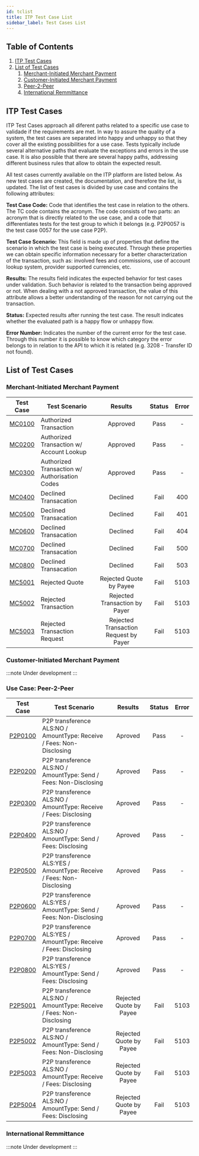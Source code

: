 ```yaml
---
id: tclist
title: ITP Test Case List
sidebar_label: Test Cases List
---
```


## Table of Contents

1. [ITP Test Cases](#what)
2. [List of Test Cases](#tc)
   1. [Merchant-Initiated Merchant Payment](#mimp)
   2. [Customer-Initiated Merchant Payment](#cimp)
   3. [Peer-2-Peer](#p2p)
   4. [International Remmittance](#ir)

## ITP Test Cases <a name="what"></a>

ITP Test Cases approach all diferent paths related to a specific use case to validade if the requirements are met. In way to assure the quality of a system, the test cases are separated into happy and unhappy so that they cover all the existing possibilities for a use case. Tests typically include several alternative paths that evaluate the exceptions and errors in the use case. It is also possible that there are several happy paths, addressing different business rules that allow to obtain the expected result.

All test cases currently available on the ITP platform are listed below. As new test cases are created, the documentation, and therefore the list, is updated. The list of test cases is divided by use case and contains the following attributes:

**Test Case Code:** Code that identifies the test case in relation to the others. The TC code contains the acronym. The code consists of two parts: an acronym that is directly related to the use case, and a code that differentiates tests for the test group to which it belongs (e.g. P2P0057 is the test case 0057 for the use case P2P).

**Test Case Scenario:** This field is made up of properties that define the scenario in which the test case is being executed. Through these properties we can obtain specific information necessary for a better characterization of the transaction, such as: involved fees and commissions, use of account lookup system, provider supported currencies, etc.

**Results:** The results field indicates the expected behavior for test cases under validation. Such behavior is related to the transaction being approved or not. When dealing with a not approved transaction, the value of this attribute allows a better understanding of the reason for not carrying out the transaction.

**Status:** Expected results after running the test case. The result indicates whether the evaluated path is a happy flow or unhappy flow.

**Error Number:** Indicates the number of the current error for the test case. Through this number it is possible to know which category the error belongs to in relation to the API to which it is related (e.g. 3208 - Transfer ID not found).

## List of Test Cases <a name="tc"></a>

### Merchant-Initiated Merchant Payment <a name="mimp"></a>

| Test Case | Test Scenario | Results | Status | Error|
|:----------:|---------------|:-------:|:------:|:----:|
|[MC0100](files/tc/mc/MC0100.yml)|Authorized Transaction|Approved|Pass|-|
|[MC0200](files/tc/mc/MC0200.yml)|Authorized Transaction w/ Account Lookup|Approved|Pass|-|
|[MC0300](files/tc/mc/MC0300.yml)|Authorized Transaction w/ Authorisation Codes|Approved|Pass|-|
|[MC0400](files/tc/mc/MC0400.yml)|Declined Transacation|Declined|Fail|400|
|[MC0500](files/tc/mc/MC0500.yml)|Declined Transacation|Declined|Fail|401|
|[MC0600](files/tc/mc/MC0600.yml)|Declined Transacation|Declined|Fail|404|
|[MC0700](files/tc/mc/MC0700.yml)|Declined Transacation|Declined|Fail|500|
|[MC0800](files/tc/mc/MC0800.yml)|Declined Transacation|Declined|Fail|503|
|[MC5001](files/tc/mc/MC5001.yml)|Rejected Quote|Rejected Quote by Payee|Fail|5103|
|[MC5002](files/tc/mc/MC5102.yml)|Rejected Transaction|Rejected Transaction by Payer|Fail|5103|
|[MC5003](files/tc/mc/MC5003.yml)|Rejected Transaction Request|Rejected Transaction Request by Payer|Fail|5103|

### Customer-Initiated Merchant Payment <a name="cimp"></a>

:::note
Under development
:::

### Use Case: Peer-2-Peer <a name="p2p"></a>

| Test Case | Test Scenario | Results | Status | Error|
|:----------:|---------------|:-------:|:------:|:----:|
|[P2P0100](https://github.com/gsmainclusivetechlab/interop-test-platform/blob/develop/src/database/seeds/test-cases/P2P/P2P0100.yml)|P2P transference ALS:NO / AmountType: Receive / Fees: Non-Disclosing|Aproved|Pass|-|
|[P2P0200](https://github.com/gsmainclusivetechlab/interop-test-platform/blob/develop/src/database/seeds/test-cases/P2P/P2P0200.yml)|P2P transference ALS:NO / AmountType: Send / Fees: Non-Disclosing|Aproved|Pass|-|
|[P2P0300](https://github.com/gsmainclusivetechlab/interop-test-platform/blob/develop/src/database/seeds/test-cases/P2P/P2P0300.yml)|P2P transference ALS:NO / AmountType: Receive / Fees: Disclosing|Aproved|Pass|-|
|[P2P0400](https://github.com/gsmainclusivetechlab/interop-test-platform/blob/develop/src/database/seeds/test-cases/P2P/P2P0400.yml)|P2P transference ALS:NO / AmountType: Send / Fees: Disclosing|Aproved|Pass|-|
|[P2P0500](https://github.com/gsmainclusivetechlab/interop-test-platform/blob/develop/src/database/seeds/test-cases/P2P/P2P0500.yml)|P2P transference ALS:YES / AmountType: Receive / Fees: Non-Disclosing|Aproved|Pass|-|
|[P2P0600](https://github.com/gsmainclusivetechlab/interop-test-platform/blob/develop/src/database/seeds/test-cases/P2P/P2P0600.yml)|P2P transference ALS:YES / AmountType: Send / Fees: Non-Disclosing|Aproved|Pass|-|
|[P2P0700](https://github.com/gsmainclusivetechlab/interop-test-platform/blob/develop/src/database/seeds/test-cases/P2P/P2P0700.yml)|P2P transference ALS:YES / AmountType: Receive / Fees: Disclosing|Aproved|Pass|-|
|[P2P0800](https://github.com/gsmainclusivetechlab/interop-test-platform/blob/develop/src/database/seeds/test-cases/P2P/P2P0800.yml)|P2P transference ALS:YES / AmountType: Send / Fees: Disclosing|Aproved|Pass|-|
|[P2P5001](https://github.com/gsmainclusivetechlab/interop-test-platform/blob/develop/src/database/seeds/test-cases/P2P/P2P5001.yml)|P2P transference ALS:NO / AmountType: Receive / Fees: Non-Disclosing|Rejected Quote by Payee|Fail|5103|
|[P2P5002](https://github.com/gsmainclusivetechlab/interop-test-platform/blob/develop/src/database/seeds/test-cases/P2P/P2P5002.yml)|P2P transference ALS:NO / AmountType: Send / Fees: Non-Disclosing|Rejected Quote by Payee|Fail|5103|
|[P2P5003](https://github.com/gsmainclusivetechlab/interop-test-platform/blob/develop/src/database/seeds/test-cases/P2P/P2P5003.yml)|P2P transference ALS:NO / AmountType: Receive / Fees: Disclosing|Rejected Quote by Payee|Fail|5103|
|[P2P5004](https://github.com/gsmainclusivetechlab/interop-test-platform/blob/develop/src/database/seeds/test-cases/P2P/P2P5004.yml)|P2P transference ALS:NO / AmountType: Send / Fees: Disclosing|Rejected Quote by Payee|Fail|5103|

### International Remmittance <a name="ir"></a>

:::note
Under development
:::
